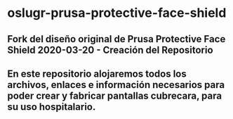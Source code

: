 # oslugr-prusa-protective-face-shield
Fork del diseño original de Prusa Protective Face Shield
2020-03-20 - Creación del Repositorio
----------
En este repositorio alojaremos todos los archivos, enlaces e información necesarios para poder crear y fabricar pantallas cubrecara, para su uso hospitalario.
----------

